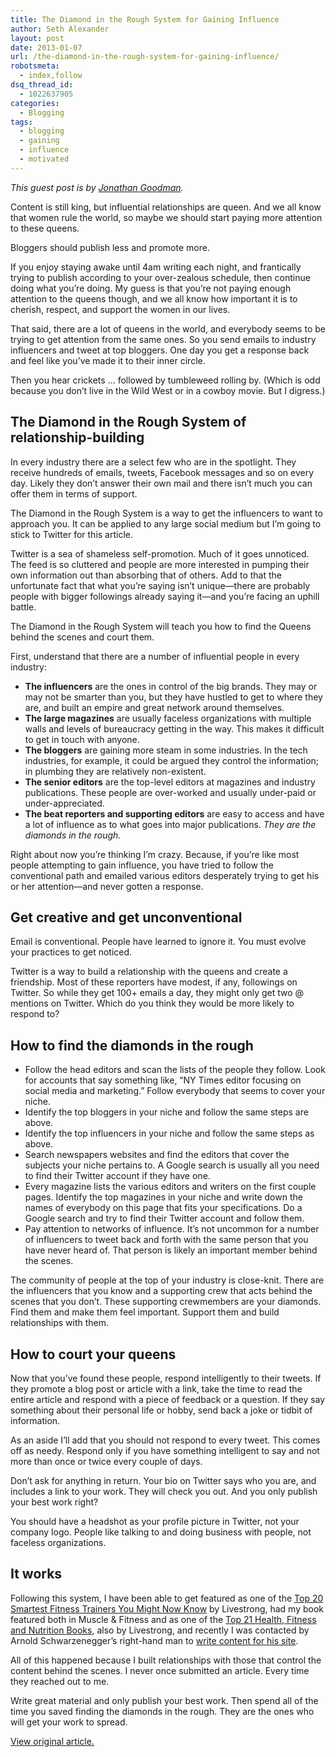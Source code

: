 ```yaml
---
title: The Diamond in the Rough System for Gaining Influence
author: Seth Alexander
layout: post
date: 2013-01-07
url: /the-diamond-in-the-rough-system-for-gaining-influence/
robotsmeta:
  - index,follow
dsq_thread_id:
  - 1022637905
categories:
  - Blogging
tags:
  - blogging
  - gaining
  - influence
  - motivated
---
```

_This guest post is by <a rel="nofollow" href="http://www.twitter.com/jon_ptdc" target="_blank">Jonathan Goodman</a>._

Content is still king, but influential relationships are queen. And we all know that women rule the world, so maybe we should start paying more attention to these queens.

Bloggers should publish less and promote more.

If you enjoy staying awake until 4am writing each night, and frantically trying to publish according to your over-zealous schedule, then continue doing what you’re doing. My guess is that you’re not paying enough attention to the queens though, and we all know how important it is to cherish, respect, and support the women in our lives.

That said, there are a lot of queens in the world, and everybody seems to be trying to get attention from the same ones. So you send emails to industry influencers and tweet at top bloggers. One day you get a response back and feel like you’ve made it to their inner circle.

Then you hear crickets … followed by tumbleweed rolling by. (Which is odd because you don’t live in the Wild West or in a cowboy movie. But I digress.)

## The Diamond in the Rough System of relationship-building

In every industry there are a select few who are in the spotlight. They receive hundreds of emails, tweets, Facebook messages and so on every day. Likely they don’t answer their own mail and there isn’t much you can offer them in terms of support.

The Diamond in the Rough System is a way to get the influencers to want to approach you. It can be applied to any large social medium but I’m going to stick to Twitter for this article.

Twitter is a sea of shameless self-promotion. Much of it goes unnoticed. The feed is so cluttered and people are more interested in pumping their own information out than absorbing that of others. Add to that the unfortunate fact that what you’re saying isn’t unique—there are probably people with bigger followings already saying it—and you’re facing an uphill battle.

The Diamond in the Rough System will teach you how to find the Queens behind the scenes and court them.

First, understand that there are a number of influential people in every industry:

  * **The influencers** are the ones in control of the big brands. They may or may not be smarter than you, but they have hustled to get to where they are, and built an empire and great network around themselves.
  * **The large magazines** are usually faceless organizations with multiple walls and levels of bureaucracy getting in the way. This makes it difficult to get in touch with anyone.
  * **The bloggers** are gaining more steam in some industries. In the tech industries, for example, it could be argued they control the information; in plumbing they are relatively non-existent.
  * **The senior editors** are the top-level editors at magazines and industry publications. These people are over-worked and usually under-paid or under-appreciated.
  * **The beat reporters and supporting editors** are easy to access and have a lot of influence as to what goes into major publications. _They are the diamonds in the rough._

Right about now you’re thinking I’m crazy. Because, if you’re like most people attempting to gain influence, you have tried to follow the conventional path and emailed various editors desperately trying to get his or her attention—and never gotten a response.

## Get creative and get unconventional

Email is conventional. People have learned to ignore it. You must evolve your practices to get noticed.

Twitter is a way to build a relationship with the queens and create a friendship. Most of these reporters have modest, if any, followings on Twitter. So while they get 100+ emails a day, they might only get two @ mentions on Twitter. Which do you think they would be more likely to respond to?

## How to find the diamonds in the rough

  * Follow the head editors and scan the lists of the people they follow. Look for accounts that say something like, “NY Times editor focusing on social media and marketing.” Follow everybody that seems to cover your niche.
  * Identify the top bloggers in your niche and follow the same steps are above.
  * Identify the top influencers in your niche and follow the same steps as above.
  * Search newspapers websites and find the editors that cover the subjects your niche pertains to. A Google search is usually all you need to find their Twitter account if they have one.
  * Every magazine lists the various editors and writers on the first couple pages. Identify the top magazines in your niche and write down the names of everybody on this page that fits your specifications. Do a Google search and try to find their Twitter account and follow them.
  * Pay attention to networks of influence. It’s not uncommon for a number of influencers to tweet back and forth with the same person that you have never heard of. That person is likely an important member behind the scenes.

The community of people at the top of your industry is close-knit. There are the influencers that you know and a supporting crew that acts behind the scenes that you don’t. These supporting crewmembers are your diamonds. Find them and make them feel important. Support them and build relationships with them.

## How to court your queens

Now that you’ve found these people, respond intelligently to their tweets. If they promote a blog post or article with a link, take the time to read the entire article and respond with a piece of feedback or a question. If they say something about their personal life or hobby, send back a joke or tidbit of information.

As an aside I’ll add that you should not respond to every tweet. This comes off as needy. Respond only if you have something intelligent to say and not more than once or twice every couple of days.

Don’t ask for anything in return. Your bio on Twitter says who you are, and includes a link to your work. They will check you out. And you only publish your best work right?

You should have a headshot as your profile picture in Twitter, not your company logo. People like talking to and doing business with people, not faceless organizations.

## It works

Following this system, I have been able to get featured as one of the <a rel="nofollow" href="http://www.livestrong.com/slideshow/557283-20-of-the-smartest-fitness-trainers-you-might-not-know/#slide-3">Top 20 Smartest Fitness Trainers You Might Now Know</a> by Livestrong, had my book featured both in Muscle & Fitness and as one of the <a rel="nofollow" href="http://www.livestrong.com/slideshow/557423-21-must-read-health-fitness-and-nutrition-books/#slide-20">Top 21 Health, Fitness and Nutrition Books</a>, also by Livestrong, and recently I was contacted by Arnold Schwarzenegger’s right-hand man to <a rel="nofollow" href="http://www.schwarzenegger.com/fitness/post/do-you-need-to-work-your-way-up-to-the-gym">write content for his site</a>.

All of this happened because I built relationships with those that control the content behind the scenes. I never once submitted an article. Every time they reached out to me.

Write great material and only publish your best work. Then spend all of the time you saved finding the diamonds in the rough. They are the ones who will get your work to spread.

<a rel="nofollow" href="http://www.problogger.net/archives/2012/12/30/the-diamond-in-the-rough-system-for-gaining-influence/">View original article.</a>

&nbsp;